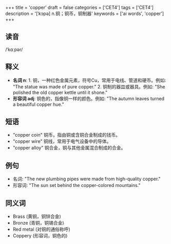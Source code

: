 +++
title = 'copper'
draft = false
categories = ['CET4']
tags = ['CET4']
description = '[ˈkɔpə] n.铜；铜币，铜制器'
keywords = ['ai words', 'copper']
+++

## 读音
/ˈkɑːpər/

## 释义
- **名词 n**: 1. 铜，一种红色金属元素，符号Cu，常用于电线、管道和硬币。例如: "The statue was made of pure copper."
   2. 铜制的器皿或器具。例如: "She polished the old copper kettle until it shone."
- **形容词 adj**: 铜色的，指像铜一样的颜色。例如: "The autumn leaves turned a beautiful copper hue."

## 短语
- "copper coin" 铜币，指由铜或含铜合金制成的钱币。
- "copper wire" 铜线，常用于电气设备中的导体。
- "copper alloy" 铜合金，铜与其他金属混合制成的合金。

## 例句
- 名词: "The new plumbing pipes were made from high-quality copper."
- 形容词: "The sun set behind the copper-colored mountains."

## 同义词
- Brass (黄铜，铜锌合金)
- Bronze (青铜，铜锡合金)
- Red metal (对铜的通俗称呼)
- Coppery (形容词，铜色的)
